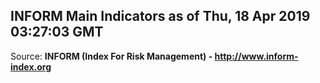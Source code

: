 ## INFORM Main Indicators as of Thu, 18 Apr 2019 03:27:03 GMT

Source: **INFORM (Index For Risk Management) - http://www.inform-index.org**